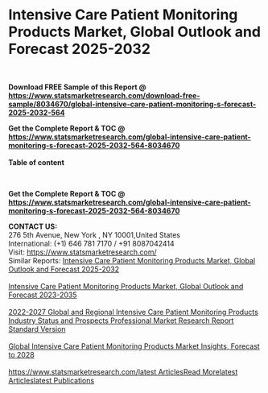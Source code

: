 <h1>Intensive Care Patient Monitoring Products Market, Global Outlook and Forecast 2025-2032</h1><br/><p><strong>Download FREE Sample of this Report @ <a href="https://www.statsmarketresearch.com/download-free-sample/8034670/global-intensive-care-patient-monitoring-s-forecast-2025-2032-564">https://www.statsmarketresearch.com/download-free-sample/8034670/global-intensive-care-patient-monitoring-s-forecast-2025-2032-564</a></strong></p><div><b>Get the Complete Report & TOC @ <a href="https://www.statsmarketresearch.com/global-intensive-care-patient-monitoring-s-forecast-2025-2032-564-8034670">https://www.statsmarketresearch.com/global-intensive-care-patient-monitoring-s-forecast-2025-2032-564-8034670</a></b></div><br><b>Table of content</b><p><br><div><b>Get the Complete Report & TOC @ <a href="https://www.statsmarketresearch.com/global-intensive-care-patient-monitoring-s-forecast-2025-2032-564-8034670">https://www.statsmarketresearch.com/global-intensive-care-patient-monitoring-s-forecast-2025-2032-564-8034670</a></b></div></p> <b>CONTACT US:</b><br>276 5th Avenue, New York , NY 10001,United States<br>International: (+1) 646 781 7170 / +91 8087042414<br>Visit: <a href="https://www.statsmarketresearch.com/">https://www.statsmarketresearch.com/</a><br>Similar Reports: <a href="https://www.statsmarketresearch.com/global-intensive-care-patient-monitoring-s-forecast-2025-2032-564-8034670">Intensive Care Patient Monitoring Products Market, Global Outlook and Forecast 2025-2032</a><br/><br/><a href="https://www.statsmarketresearch.com/global-intensive-care-patient-monitoring-s-forecast-2025-2032-564-8034670">Intensive Care Patient Monitoring Products Market, Global Outlook and Forecast 2023-2035</a><br/><br/><a href="https://www.statsmarketresearch.com/global-intensive-care-patient-monitoring-s-forecast-2025-2032-564-8034670">2022-2027 Global and Regional Intensive Care Patient Monitoring Products Industry Status and Prospects Professional Market Research Report Standard Version</a><br/><br/><a href="https://www.statsmarketresearch.com/global-intensive-care-patient-monitoring-s-forecast-2025-2032-564-8034670">Global Intensive Care Patient Monitoring Products Market Insights, Forecast to 2028</a><br/><br/><a href="https://gyeongbokgung.com">https://www.statsmarketresearch.com/</a><a href="https://hallyeomaritime.com">latest Articles</a><a href="https://jingwansa.com">Read More</a><a href=https://nguoiviet.jp/">latest Articles</a><a href="https://www.intelmarketresearch.com/">latest Publications</a>